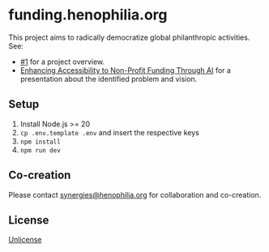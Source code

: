 # funding.henophilia.org

This project aims to radically democratize global philanthropic activities. See:

- [#1](https://github.com/henophilia/funding.henophilia.org/issues/1) for a project overview.
- [Enhancing Accessibility to Non-Profit Funding Through AI](https://docs.google.com/presentation/d/1dKf9l3JTdssQXnSpVuIboeOEqy9rVFIqIfidVvdiB_g/edit) for a presentation about the identified problem and vision.

## Setup

1. Install Node.js >= 20
2. `cp .env.template .env` and insert the respective keys
3. `npm install`
4. `npm run dev`

## Co-creation

Please contact synergies@henophilia.org for collaboration and co-creation.

## License

[Unlicense](https://unlicense.org/)
